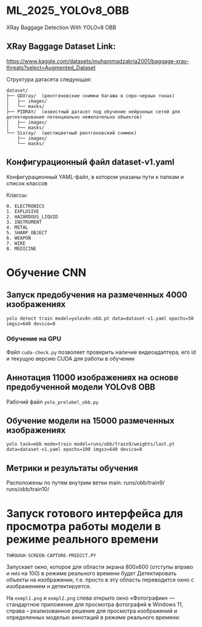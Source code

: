 # ML_2025_YOLOv8_OBB

XRay Baggage Detection With YOLOv8 OBB

## XRay Baggage Dataset Link:

https://www.kaggle.com/datasets/muhammadzakria2001/baggage-xray-threats?select=Augmented_Dataset

Структура датасета следующая:

```
dataset/
├── GDXray/  (рентгеновские снимки багажа в серо-черных тонах)
│   ├── images/
│   └── masks/
├── PIDRAY/  (известный датасет под обучение нейронных сетей для детектирования потенциально нежелательно объектов)
│   ├── images/
│   └── masks/
└── Sixray/  (шестицветный рентгеновский снимок)
    ├── images/
    └── masks/
```

## Конфигурационный файл dataset-v1.yaml

Конфигурационный YAML-файл, в котором указаны пути к папкам и список классов 

Классы:

    0. ELECTRONICS
    1. EXPLOSIVE
    2. HAZARDOUS_LIQUID
    3. INSTRUMENT
    4. METAL
    5. SHARP_OBJECT
    6. WEAPON
    7. WIRE
    8. MEDICINE

# Обучение CNN

## Запуск предобучения на размеченных 4000 изображениях

```
yolo detect train model=yolov8n-obb.pt data=dataset-v1.yaml epochs=50 imgsz=640 device=0
```

### Обучение на GPU
Файл ```cuda-check.py``` позволяет проверить наличие видеоадаптера, его id и текущую версию CUDA для работы в обучении


## Аннотация 11000 изображениях на основе предобученной модели YOLOv8 OBB

Рабочий файл ```yolo_prelabel_obb.py```

## Обучение модели на 15000 размеченных изображениях

```
yolo task=obb mode=train model=runs/obb/train9/weights/last.pt data=dataset-v1.yaml epochs=100 imgsz=640 device=0
```
## Метрики и результаты обучения 

Расположены по путям внутрим ветки main:
runs/obb/train9/
runs/obb/train10/

# Запуск готового интерфейса для просмотра работы модели в режиме реального времени

```THROUGH-SCREEN-CAPTURE-PREDICT.PY```

Запускает окно, которое для области экрана 800x600 (отступы вправо и низ на 100) в режиме реального времени будет
Детектировать объекты на изображении, т.е. просто в эту область переводится окно с изображением и детектируется.

На ```exmpl1.png``` и ```exmpl2.png``` слева открыто окно «Фотографии» — стандартное приложение для просмотра фотографий в Windows 11, справа – реализованное решение для просмотра изображений и определенных моделью аннотаций в режиме реального времени:
